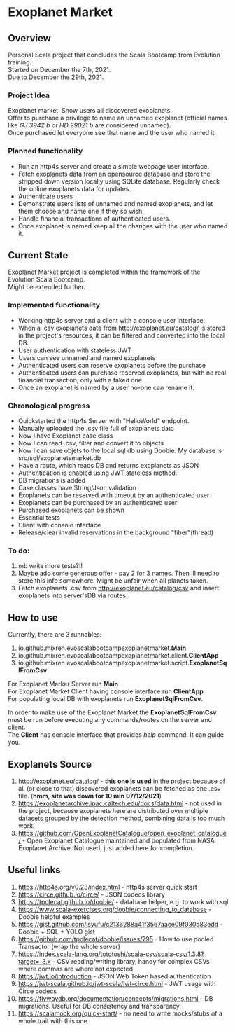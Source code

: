# Exoplanet Market

## Overview
Personal Scala project that concludes the Scala Bootcamp from Evolution training.  
Started on December the 7th, 2021.  
Due to December the 29th, 2021.

### Project Idea
Exoplanet market. Show users all discovered exoplanets.  
Offer to purchase a privilege to name an unnamed exoplanet (official names like _GJ 3942 b_ or _HD 29021 b_ are considered unnamed).  
Once purchased let everyone see that name and the user who named it.

### Planned functionality
- Run an http4s server and create a simple webpage user interface. 
- Fetch exoplanets data from an opensource database and store the stripped down version locally using SQLite database.
Regularly check the online exoplanets data for updates. 
- Authenticate users
- Demonstrate users lists of unnamed and named exoplanets, and let them choose and name one if they so wish.
- Handle financial transactions of authenticated users.
- Once exoplanet is named keep all the changes with the user who named it.

## Current State
Exoplanet Market project is completed within the framework of the Evolution Scala Bootcamp.  
Might be extended further.  

### Implemented functionality  
- Working http4s server and a client with a console user interface.
- When a .csv exoplanets data from http://exoplanet.eu/catalog/ is stored in the project's resources,
it can be filtered and converted into the local DB.
- User authentication with stateless JWT
- Users can see unnamed and named exoplanets
- Authenticated users can reserve exoplanets before the purchase
- Authenticated users can purchase reserved exoplanets, but with no real financial transaction, only with a faked one.
- Once an exoplanet is named by a user no-one can rename it.

### Chronological progress
- Quickstarted the http4s Server with "HelloWorld" endpoint.
- Manually uploaded the .csv file full of exoplanets data
- Now I have Exoplanet case class
- Now I can read .csv, filter and convert it to objects
- Now I can save objets to the local sql db using Doobie. My database is src/sql/exoplanetsmarket.db
- Have a route, which reads DB and returns exoplanets as JSON
- Authentication is enabled using JWT stateless method.
- DB migrations is added
- Case classes have String/Json validation
- Exoplanets can be reserved with timeout by an authenticated user
- Exoplanets can be purchased by an authenticated user
- Purchased exoplanets can be shown
- Essential tests
- Client with console interface
- Release/clear invalid reservations in the background "fiber"(thread)

### To do:
1) mb write more tests?!!
2) Maybe add some generous offer - pay 2 for 3 names. Then Ill need to store this info somewhere.
   Might be unfair when all planets taken.
3) Fetch exoplanets .csv from http://exoplanet.eu/catalog/csv and insert exoplanets into server'sDB via routes.

## How to use
Currently, there are 3 runnables:
1) io.github.mixren.evoscalabootcampexoplanetmarket.__Main__
2) io.github.mixren.evoscalabootcampexoplanetmarket.client.__ClientApp__
3) io.github.mixren.evoscalabootcampexoplanetmarket.script.__ExoplanetSqlFromCsv__

For Exoplanet Marker Server run __Main__  
For Exoplanet Market Client having console interface run __ClientApp__  
For populating local DB with exoplanets run __ExoplanetSqlFromCsv__.

In order to make use of the Exoplanet Market the __ExoplanetSqlFromCsv__ must be run
before executing any commands/routes on the server and client.  
The __Client__ has console interface that provides _help_ command. It can guide you.

## Exoplanets Source
1) http://exoplanet.eu/catalog/ - **this one is used** in the project because of all (or close to that) discovered
exoplanets can be fetched as one .csv file. (**hmm, site was down for 10 min 07/12/2021**)
2) https://exoplanetarchive.ipac.caltech.edu/docs/data.html - not used in the project, because exoplanets here are
distributed over multiple datasets grouped by the detection method, combining data is too much work.
3) https://github.com/OpenExoplanetCatalogue/open_exoplanet_catalogue/ - Open Exoplanet Catalogue maintained and
populated from NASA Exoplanet Archive. Not used, just added here for completion.

## Useful links
1) https://http4s.org/v0.23/index.html - http4s server quick start
2) https://circe.github.io/circe/ - JSON codecs library
3) https://tpolecat.github.io/doobie/ - database helper, e.g. to work with sql
4) https://www.scala-exercises.org/doobie/connecting_to_database - Doobie helpful examples
5) https://gist.github.com/isyufu/c2136288a41f3567aace09f030a83edd - Doobie + SQL + YOLO gist
6) https://github.com/tpolecat/doobie/issues/795 - How to use pooled Transactor (wrap the whole server)
7) https://index.scala-lang.org/tototoshi/scala-csv/scala-csv/1.3.8?target=_3.x - CSV reading/writing library,
handy for complex CSVs where commas are where not expected
8) https://jwt.io/introduction - JSON Web Token based authentication
9) https://jwt-scala.github.io/jwt-scala/jwt-circe.html - JWT usage with Circe codecs
10) https://flywaydb.org/documentation/concepts/migrations.html - DB migrations. Useful for DB consistency and transparency.
11) https://scalamock.org/quick-start/ - no need to write mocks/stubs of a whole trait with this one




